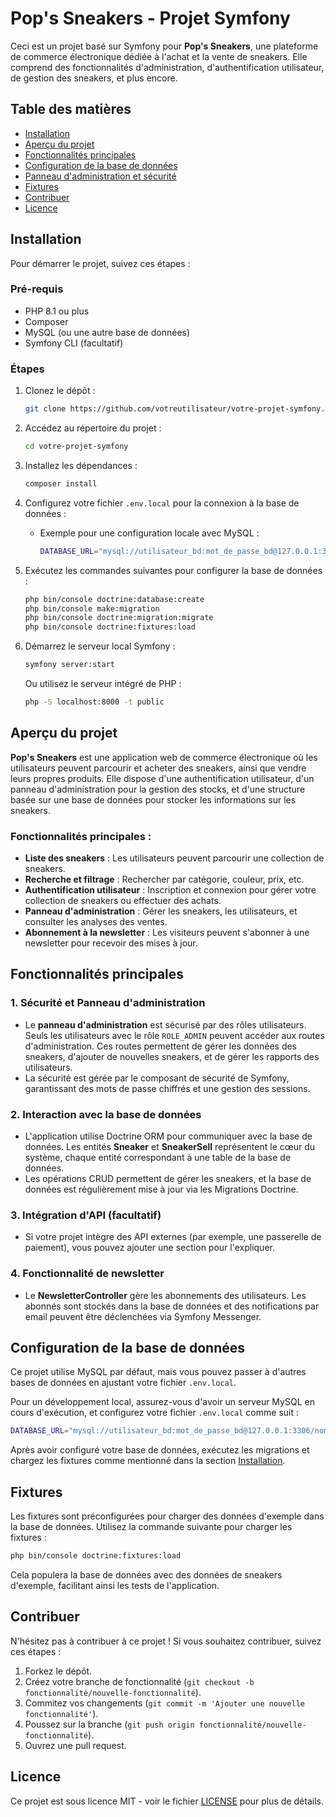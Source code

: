
# Pop's Sneakers - Projet Symfony

Ceci est un projet basé sur Symfony pour **Pop's Sneakers**, une plateforme de commerce électronique dédiée à l'achat et la vente de sneakers. Elle comprend des fonctionnalités d'administration, d'authentification utilisateur, de gestion des sneakers, et plus encore.

## Table des matières
- [Installation](#installation)
- [Aperçu du projet](#aperçu-du-projet)
- [Fonctionnalités principales](#fonctionnalités-principales)
- [Configuration de la base de données](#configuration-de-la-base-de-données)
- [Panneau d'administration et sécurité](#panneau-dadministration-et-sécurité)
- [Fixtures](#fixtures)
- [Contribuer](#contribuer)
- [Licence](#licence)

## Installation

Pour démarrer le projet, suivez ces étapes :

### Pré-requis
- PHP 8.1 ou plus
- Composer
- MySQL (ou une autre base de données)
- Symfony CLI (facultatif)

### Étapes
1. Clonez le dépôt :
   ```bash
   git clone https://github.com/votreutilisateur/votre-projet-symfony.git
   ```

2. Accédez au répertoire du projet :
   ```bash
   cd votre-projet-symfony
   ```

3. Installez les dépendances :
   ```bash
   composer install
   ```

4. Configurez votre fichier `.env.local` pour la connexion à la base de données :
   - Exemple pour une configuration locale avec MySQL :
     ```bash
     DATABASE_URL="mysql://utilisateur_bd:mot_de_passe_bd@127.0.0.1:3306/nom_bd"
     ```

5. Exécutez les commandes suivantes pour configurer la base de données :
   ```bash
   php bin/console doctrine:database:create
   php bin/console make:migration
   php bin/console doctrine:migration:migrate
   php bin/console doctrine:fixtures:load
   ```

6. Démarrez le serveur local Symfony :
   ```bash
   symfony server:start
   ```
   Ou utilisez le serveur intégré de PHP :
   ```bash
   php -S localhost:8000 -t public
   ```

## Aperçu du projet

**Pop's Sneakers** est une application web de commerce électronique où les utilisateurs peuvent parcourir et acheter des sneakers, ainsi que vendre leurs propres produits. Elle dispose d'une authentification utilisateur, d'un panneau d'administration pour la gestion des stocks, et d'une structure basée sur une base de données pour stocker les informations sur les sneakers.

### Fonctionnalités principales :
- **Liste des sneakers** : Les utilisateurs peuvent parcourir une collection de sneakers.
- **Recherche et filtrage** : Rechercher par catégorie, couleur, prix, etc.
- **Authentification utilisateur** : Inscription et connexion pour gérer votre collection de sneakers ou effectuer des achats.
- **Panneau d'administration** : Gérer les sneakers, les utilisateurs, et consulter les analyses des ventes.
- **Abonnement à la newsletter** : Les visiteurs peuvent s'abonner à une newsletter pour recevoir des mises à jour.

## Fonctionnalités principales

### 1. Sécurité et Panneau d'administration
- Le **panneau d'administration** est sécurisé par des rôles utilisateurs. Seuls les utilisateurs avec le rôle `ROLE_ADMIN` peuvent accéder aux routes d'administration. Ces routes permettent de gérer les données des sneakers, d'ajouter de nouvelles sneakers, et de gérer les rapports des utilisateurs.
- La sécurité est gérée par le composant de sécurité de Symfony, garantissant des mots de passe chiffrés et une gestion des sessions.

### 2. Interaction avec la base de données
- L'application utilise Doctrine ORM pour communiquer avec la base de données. Les entités **Sneaker** et **SneakerSell** représentent le cœur du système, chaque entité correspondant à une table de la base de données.
- Les opérations CRUD permettent de gérer les sneakers, et la base de données est régulièrement mise à jour via les Migrations Doctrine.

### 3. Intégration d'API (facultatif)
- Si votre projet intègre des API externes (par exemple, une passerelle de paiement), vous pouvez ajouter une section pour l'expliquer.

### 4. Fonctionnalité de newsletter
- Le **NewsletterController** gère les abonnements des utilisateurs. Les abonnés sont stockés dans la base de données et des notifications par email peuvent être déclenchées via Symfony Messenger.

## Configuration de la base de données

Ce projet utilise MySQL par défaut, mais vous pouvez passer à d'autres bases de données en ajustant votre fichier `.env.local`.

Pour un développement local, assurez-vous d'avoir un serveur MySQL en cours d'exécution, et configurez votre fichier `.env.local` comme suit :

```bash
DATABASE_URL="mysql://utilisateur_bd:mot_de_passe_bd@127.0.0.1:3306/nom_bd"
```

Après avoir configuré votre base de données, exécutez les migrations et chargez les fixtures comme mentionné dans la section [Installation](#installation).

## Fixtures

Les fixtures sont préconfigurées pour charger des données d'exemple dans la base de données. Utilisez la commande suivante pour charger les fixtures :

```bash
php bin/console doctrine:fixtures:load
```

Cela populera la base de données avec des données de sneakers d'exemple, facilitant ainsi les tests de l'application.

## Contribuer

N'hésitez pas à contribuer à ce projet ! Si vous souhaitez contribuer, suivez ces étapes :
1. Forkez le dépôt.
2. Créez votre branche de fonctionnalité (`git checkout -b fonctionnalité/nouvelle-fonctionnalité`).
3. Commitez vos changements (`git commit -m 'Ajouter une nouvelle fonctionnalité'`).
4. Poussez sur la branche (`git push origin fonctionnalité/nouvelle-fonctionnalité`).
5. Ouvrez une pull request.

## Licence

Ce projet est sous licence MIT - voir le fichier [LICENSE](LICENSE) pour plus de détails.